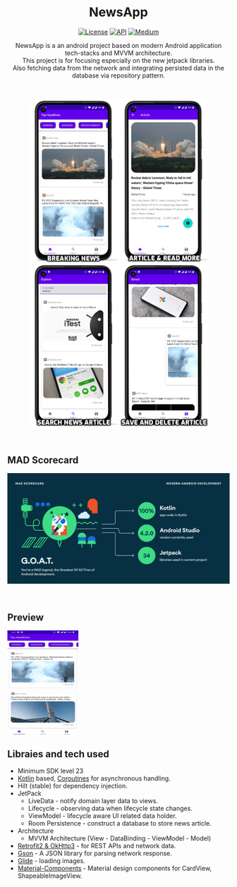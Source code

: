 <h1 align="center">NewsApp</h1>

<p align="center">
  <a href="https://opensource.org/licenses/Apache-2.0"><img alt="License" src="https://img.shields.io/badge/License-Apache%202.0-blue.svg"/></a>
  <a href="https://android-arsenal.com/api?level=23"><img alt="API" src="https://img.shields.io/badge/API-23%2B-brightgreen.svg?style=flat"/></a>
  <a href="https://ashish1.medium.com/"><img alt="Medium" src="https://skydoves.github.io/badges/Story-Medium.svg"/></a>
</p>

<p align="center">  
NewsApp is a an android project based on modern Android application tech-stacks and MVVM architecture.<br>This project is for focusing especially on the new jetpack libraries.<br>
Also fetching data from the network and integrating persisted data in the database via repository pattern.
</p>
</br>

<p align="center">
  <img alt="home" src="https://github.com/ashish410/NewsApp/blob/master/screenshots/home.png" width=200/></a>
  <img alt="home" src="https://github.com/ashish410/NewsApp/blob/master/screenshots/article_and_save.png" width=200/></a>
  <img alt="home" src="https://github.com/ashish410/NewsApp/blob/master/screenshots/search.png" width=200/></a>
  <img alt="home" src="https://github.com/ashish410/NewsApp/blob/master/screenshots/save_and_delete.png" width=200/></a>
  
</p> <br>

<h2>MAD Scorecard</h2>
<p align="center">
  <img alt="home" src="https://github.com/ashish410/NewsApp/blob/master/screenshots/mad_scorecard.png" /></a>
  
</p> <br>

<h2>Preview</h2>
<img src="https://github.com/ashish410/NewsApp/blob/master/previews/app_preview.gif" align="center" width="32%"/> <br>

## Libraies and tech used
- Minimum SDK level 23
- [Kotlin](https://kotlinlang.org/) based, [Coroutines](https://github.com/Kotlin/kotlinx.coroutines) for asynchronous handling.
- Hilt (stable) for dependency injection.
- JetPack
  - LiveData - notify domain layer data to views.
  - Lifecycle - observing data when lifecycle state changes.
  - ViewModel - lifecycle aware UI related data holder.
  - Room Persistence - construct a database to store news article.
- Architecture
  - MVVM Architecture (View - DataBinding - ViewModel - Model)
- [Retrofit2 & OkHttp3](https://github.com/square/retrofit) - for REST APIs and network data.
- [Gson](https://github.com/google/gson/) - A JSON library for parsing network response.
- [Glide](https://github.com/bumptech/glide) - loading images.
- [Material-Components](https://github.com/material-components/material-components-android) - Material design components for CardView, ShapeableImageView.
